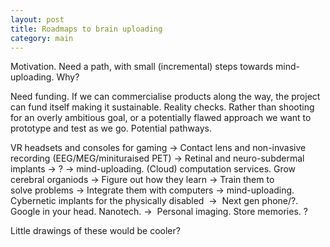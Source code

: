 ```yaml
---
layout: post
title: Roadmaps to brain uploading
category: main
---
```


Motivation. Need a path, with small (incremental) steps towards mind-uploading. Why?

Need funding. If we can commercialise products along the way, the project can fund itself making it sustainable.
Reality checks. Rather than shooting for an overly ambitious goal, or a potentially flawed approach we want to prototype and test as we go.
Potential pathways.

VR headsets and consoles for gaming -> Contact lens and non-invasive recording (EEG/MEG/minituraised PET) -> Retinal and neuro-subdermal implants -> ? -> mind-uploading.
(Cloud) computation services. Grow cerebral organiods -> Figure out how they learn -> Train them to solve problems -> Integrate them with computers -> mind-uploading.
Cybernetic implants for the physically disabled  -> 
Next gen phone/?. Google in your head.
Nanotech. -> 
Personal imaging. Store memories.
?

Little drawings of these would be cooler?
